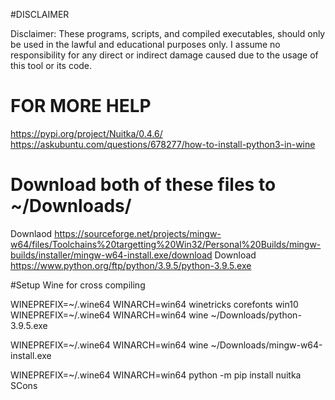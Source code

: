 #DISCLAIMER

Disclaimer: These programs, scripts, and compiled executables, should only be used in the lawful and educational purposes only. I assume no responsibility for any direct or indirect damage caused due to the usage of this tool or its code.


# FOR MORE HELP

https://pypi.org/project/Nuitka/0.4.6/
https://askubuntu.com/questions/678277/how-to-install-python3-in-wine


# Download both of these files to ~/Downloads/

Downlaod https://sourceforge.net/projects/mingw-w64/files/Toolchains%20targetting%20Win32/Personal%20Builds/mingw-builds/installer/mingw-w64-install.exe/download
Download https://www.python.org/ftp/python/3.9.5/python-3.9.5.exe


#Setup Wine for cross compiling

WINEPREFIX=~/.wine64 WINARCH=win64 winetricks corefonts win10
WINEPREFIX=~/.wine64 WINARCH=win64 wine ~/Downloads/python-3.9.5.exe 

WINEPREFIX=~/.wine64 WINARCH=win64 wine ~/Downloads/mingw-w64-install.exe

WINEPREFIX=~/.wine64 WINARCH=win64 python -m pip install nuitka SCons
